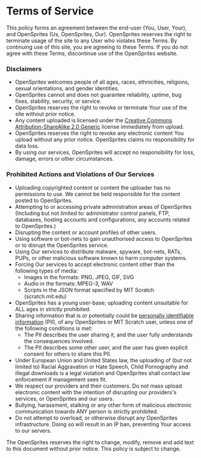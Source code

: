 # Terms of Service
This policy forms an agreement between the end-user (You, User, Your), and OpenSprites (Us, OpenSprites, Our). OpenSprites reserves the right to terminate usage of the site to any User who violates these Terms. By continuing use of this site, you are agreeing to these Terms. If you do not agree with these Terms, discontinue use of the OpenSprites website.

### Disclaimers ###
 - OpenSprites welcomes people of all ages, races, ethnicities, religions, sexual orientations, and gender identities.
 - OpenSprites cannot and does not guarantee reliability, uptime, bug fixes, stability, security, or service.
 - OpenSprites reserves the right to revoke or terminate Your use of the site without prior notice.
 - Any content uploaded is licensed under the [Creative Commons Attribution-ShareAlike 2.0 Generic](http://creativecommons.org/licenses/by-sa/2.0/deed.en) license immediately from upload.
 - OpenSprites reserves the right to revoke any electronic content You upload without any prior notice. OpenSprites claims no responsibility for data loss.
 - By using our services, OpenSprites will accept no responsibility for loss, damage, errors or other circumstances.

### Prohibited Actions and Violations of Our Services ###
 - Uploading copyrighted content or content the uploader has no permissions to use. We cannot be held responsible for the content posted to OpenSprites.
 - Attempting to or accessing private administration areas of OpenSprites (Including but not limited to: administrator control panels, FTP, databases, hosting accounts and configurations, any accounts related to OpenSprites.)
 - Disrupting the content or account profiles of other users.
 - Using software or bot-nets to gain unauthorised access to OpenSprites or to disrupt the OpenSprites service.
 - Using Our services to distribute malware, spyware, bot-nets, RATs, PUPs, or other malicious software known to harm computer systems.
 - Forcing Our services to accept electronic content other than the following types of media:
   - Images in the formats: PNG, JPEG, GIF, SVG
   - Audio in the formats: MPEG-3, WAV
   - Scripts in the JSON format specified by MIT Scratch (scratch.mit.edu)
 - OpenSprites has a young user-base; uploading content unsuitable for ALL ages in strictly prohibited.
 - Sharing information that is or potentially could be [personally identifiable information](http://en.wikipedia.org/wiki/Personally_identifiable_information) (PII), of any OpenSprites or MIT Scratch user, unless one of the following conditions is met:
   - The PII describes the user sharing it, and the user fully understands the consequences involved.
   - The PII describes some other user, and the user has given explicit consent for others to share this PII.
 - Under European Union and United States law, the uploading of (but not limited to) Racial Aggravation or Hate Speech, Child Pornography and illegal downloads is a legal violation and OpenSprites shall contact law enforcement if management sees fit.
 - We respect our providers and their customers. Do not mass upload electronic content with the intention of disrupting our providers's services, or OpenSprites and our users.
 - Bullying, harassment, stalking or any other form of malicious electronic communication towards ANY person is strictly prohibited. 
 - Do not attempt to overload, or otherwise disrupt any OpenSprites infrastructure. Doing so will result in an IP ban, preventing Your access to our servers.

The OpenSprites  reserves the right to change, modify, remove and add text to this document without prior notice. This policy is subject to change.
